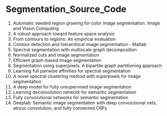 # Segmentation_Source_Code

1. Automatic seeded region growing for color image segmentation. Image and Vision Computing
2. A robust approach toward feature space analysis
3. From contours to regions: An empirical evaluation
4. Contour detection and hierarchical image segmentation - Matlab
5. Spectral segmentation with multiscale graph decomposition
6. Normalized cuts and image segmentation
7. Efficient graph-based image segmentation
8. Segmentation using superpixels: A bipartite graph partitioning approach
9. Learning full pairwise affinities for spectral segmentation
10. A novel spectral clustering method with superpixels for image segmentation
11. A deep model for fully unsupervised image segmentation
12. Learning deconvolution network for semantic segmentation
13. Fully convolutional networks for semantic segmentation
14. Deeplab: Semantic image segmentation with deep convolutional nets, atrous convolution, and fully connected CRFs